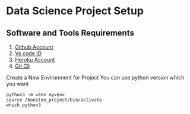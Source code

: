 # Data Science Project Setup
## Software and Tools Requirements

1. [Github Account](https://github.com/)
2. [Vs code ID](https://cde.visualstudio.com/)
3. [Heroku Account](https://heroku.com/)
4. [Git Cli](https://git-scm.com/)

Create a New Environment for Project
You can use python version which you want

```
python3 -m venv myvenv
source /booston_project/bin/activate
which python3

```